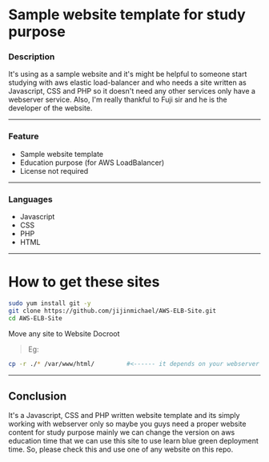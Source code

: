 # Sample website template for study purpose

### Description

It's using as a sample website and it's might be helpful to someone start studying with aws elastic load-balancer and who needs a site written as Javascript, CSS and PHP so it doesn't need any other services only have a webserver service. Also, I'm really thankful to Fuji sir and he is the developer of the website.

----
### Feature

- Sample website template
- Education purpose (for AWS LoadBalancer)
- License not required

----
### Languages
- Javascript
- CSS
- PHP
- HTML

---
# How to get these sites

```sh
sudo yum install git -y
git clone https://github.com/jijinmichael/AWS-ELB-Site.git
cd AWS-ELB-Site
```
Move any site to Website Docroot
> Eg:
```sh
cp -r ./* /var/www/html/         #<------ it depends on your webserver document root
```

----
## Conclusion

It's a Javascript, CSS and PHP written website template and its simply working with webserver only so maybe you guys need a proper website content for study purpose mainly we can change the version on aws education time that we can use this site to use learn blue green deployment time. So, please check this and use one of any website on this repo.



